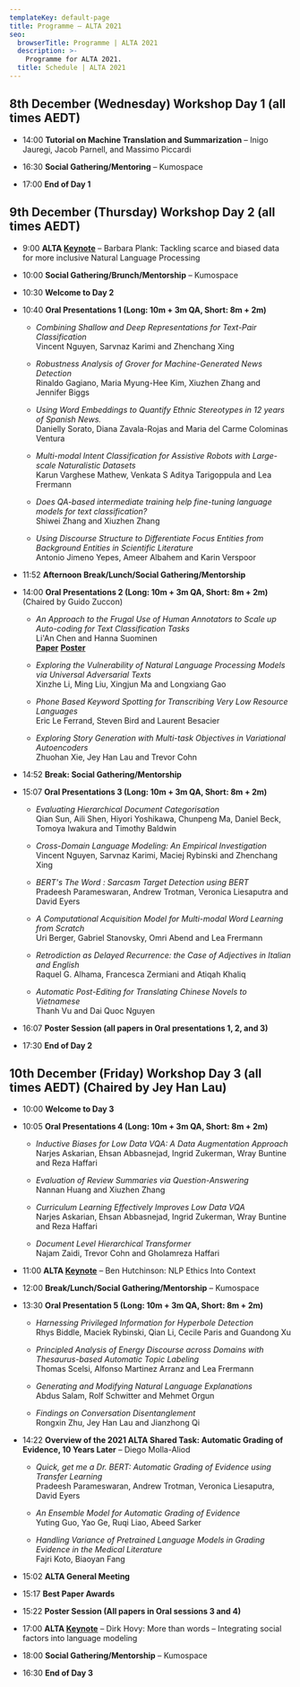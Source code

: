 ```yaml
---
templateKey: default-page
title: Programme – ALTA 2021
seo:
  browserTitle: Programme | ALTA 2021
  description: >-
    Programme for ALTA 2021.
  title: Schedule | ALTA 2021
---
```



## 8th December (Wednesday) Workshop Day 1 (all times AEDT)

* 14:00 **Tutorial on Machine Translation and Summarization** – Inigo Jauregi, Jacob Parnell, and Massimo Piccardi

* 16:30 **Social Gathering/Mentoring** – Kumospace

* 17:00 **End of Day 1**

## 9th December (Thursday) Workshop Day 2 (all times AEDT)

* 9:00 **ALTA [Keynote](/keynotes)** – Barbara Plank: Tackling scarce and biased data for more inclusive Natural Language Processing

* 10:00 **Social Gathering/Brunch/Mentorship** – Kumospace

* 10:30 **Welcome to Day 2**

* 10:40 **Oral Presentations 1 (Long: 10m + 3m QA, Short: 8m + 2m)** 

  * <span class="badge badge-long"></span> _Combining Shallow and Deep Representations for Text-Pair Classification_     
    Vincent Nguyen, Sarvnaz Karimi and Zhenchang Xing   
    <!-- **[Paper](/files/ALTA2021_paper_16_L1.pdf)**    **[Poster](/files/ALTA2021_poster_16_L1.pdf)** -->
    
  * <span class="badge badge-long"></span> _Robustness Analysis of Grover for Machine-Generated News Detection_     
    Rinaldo Gagiano, Maria Myung-Hee Kim, Xiuzhen Zhang and Jennifer Biggs   
    <!-- **[Paper](/files/ALTA2021_paper_24_L2.pdf)**    **[Poster](/files/ALTA2021_poster_24_L2.pdf)** -->
 
  * <span class="badge badge-long"></span> _Using Word Embeddings to Quantify Ethnic Stereotypes in 12 years of Spanish News._     
    Danielly Sorato, Diana Zavala-Rojas and Maria del Carme Colominas Ventura   
    <!-- **[Paper](/files/ALTA2021_paper_5_L3.pdf)**    **[Poster](/files/ALTA2021_poster_5_L3.pdf)** -->
    
  * <span class="badge badge-long"></span> _Multi-modal Intent Classification for Assistive Robots with Large-scale Naturalistic Datasets_     
    Karun Varghese Mathew, Venkata S Aditya Tarigoppula and Lea Frermann    
    <!-- **[Paper](/files/ALTA2021_paper_6_L4.pdf)**    **[Poster](/files/ALTA2021_poster_6_L4.pdf)** -->
  
  * <span class="badge badge-short"></span> _Does QA-based intermediate training help fine-tuning language models for text classification?_     
    Shiwei Zhang and Xiuzhen Zhang    
    <!-- **[Paper](/files/ALTA2021_paper_6_L4.pdf)**    **[Poster](/files/ALTA2021_poster_6_L4.pdf)** -->

  * <span class="badge badge-short"></span> _Using Discourse Structure to Differentiate Focus Entities from Background Entities in Scientific Literature_     
    Antonio Jimeno Yepes, Ameer Albahem and Karin Verspoor    
    <!-- **[Paper](/files/ALTA2021_paper_6_L4.pdf)**    **[Poster](/files/ALTA2021_poster_6_L4.pdf)** -->
    
* 11:52 **Afternoon Break/Lunch/Social Gathering/Mentorship** 

* 14:00 **Oral Presentations 2 (Long: 10m + 3m QA, Short: 8m + 2m)** (Chaired by Guido Zuccon)

  * <span class="badge badge-long"></span> _An Approach to the Frugal Use of Human Annotators to Scale up Auto-coding for Text Classification Tasks_  
    Li'An Chen and Hanna Suominen   
    **[Paper](/files/ALTA2021_paper_17_S1.pdf)**    **[Poster](/files/ALTA2021_poster_17_S1.pdf)**
  
  * <span class="badge badge-long"></span> _Exploring the Vulnerability of Natural Language Processing Models via Universal Adversarial Texts_  
    Xinzhe Li, Ming Liu, Xingjun Ma and Longxiang Gao   
    <!-- **[Paper](/files/ALTA2021_paper_22_S2.pdf)**    **[Poster](/files/ALTA2021_poster_22_S2.pdf)** -->
  
  * <span class="badge badge-long"></span> _Phone Based Keyword Spotting for Transcribing Very Low Resource Languages_  
    Eric Le Ferrand, Steven Bird and Laurent Besacier   
    <!-- **[Paper](/files/ALTA2021_paper_25_S3.pdf)**    **[Poster](/files/ALTA2021_poster_25_S3.pdf)** -->
  
  * <span class="badge badge-long"></span> _Exploring Story Generation with Multi-task Objectives in Variational Autoencoders_  
    Zhuohan Xie, Jey Han Lau and Trevor Cohn   
    <!-- **[Paper](/files/ALTA2021_paper_27_S4.pdf)**    **[Poster](/files/ALTA2021_poster_27_S4.pdf)** -->
  
* 14:52 **Break: Social Gathering/Mentorship**

* 15:07 **Oral Presentations 3 (Long: 10m + 3m QA, Short: 8m + 2m)** 

  * <span class="badge badge-short"></span> _Evaluating Hierarchical Document Categorisation_  
    Qian Sun, Aili Shen, Hiyori Yoshikawa, Chunpeng Ma, Daniel Beck, Tomoya Iwakura and Timothy Baldwin  
    <!-- **[Poster](/files/ALTA2021_poster_8_A1.pdf)**  -->
  
  * <span class="badge badge-short"></span> _Cross-Domain Language Modeling: An Empirical Investigation_  
    Vincent Nguyen, Sarvnaz Karimi, Maciej Rybinski and Zhenchang Xing  
    <!-- **[Poster](/files/ALTA2021_poster_10_A2.pdf)**  -->
  
  * <span class="badge badge-short"></span> _BERT's The Word : Sarcasm Target Detection using BERT_  
    Pradeesh Parameswaran, Andrew Trotman, Veronica Liesaputra and David Eyers  
    <!-- **[Poster](/files/ALTA2021_poster_13_A3.pdf)**  -->
  
  * <span class="badge badge-abstract"></span> _A Computational Acquisition Model for Multi-modal Word Learning from Scratch_  
    Uri Berger, Gabriel Stanovsky, Omri Abend and Lea Frermann    
    <!-- **[Poster](/files/ALTA2021_poster_13_A3.pdf)**  -->
  
  * <span class="badge badge-short"></span> _Retrodiction as Delayed Recurrence: the Case of Adjectives in Italian and English_  
    Raquel G. Alhama, Francesca Zermiani and Atiqah Khaliq    
    <!-- **[Poster](/files/ALTA2021_poster_13_A3.pdf)**  -->

  * <span class="badge badge-short"></span> _Automatic Post-Editing for Translating Chinese Novels to Vietnamese_  
    Thanh Vu and Dai Quoc Nguyen    
    <!-- **[Poster](/files/ALTA2021_poster_13_A3.pdf)**  -->

* 16:07 **Poster Session (all papers in Oral presentations 1, 2, and 3)** 

* 17:30 **End of Day 2**

## 10th December (Friday) Workshop Day 3 (all times AEDT) (Chaired by Jey Han Lau)

* 10:00 **Welcome to Day 3**

* 10:05 **Oral Presentations 4 (Long: 10m + 3m QA, Short: 8m + 2m)** 

  * <span class="badge badge-abstract"></span> _Inductive Biases for Low Data VQA: A Data Augmentation Approach_  
    Narjes Askarian, Ehsan Abbasnejad, Ingrid Zukerman, Wray Buntine and Reza Haffari   
    <!-- **[Paper](/files/ALTA2021_paper_28_L5.pdf)**    **[Poster](/files/ALTA2021_poster_28_L5.pdf)** -->

  * <span class="badge badge-long"></span> _Evaluation of Review Summaries via Question-Answering_  
    Nannan Huang and Xiuzhen Zhang   
    <!-- **[Paper](/files/ALTA2021_paper_28_L5.pdf)**    **[Poster](/files/ALTA2021_poster_28_L5.pdf)** -->

  * <span class="badge badge-long"></span> _Curriculum Learning Effectively Improves Low Data VQA_  
    Narjes Askarian, Ehsan Abbasnejad, Ingrid Zukerman, Wray Buntine and Reza Haffari   
    <!-- **[Paper](/files/ALTA2021_paper_28_L5.pdf)**    **[Poster](/files/ALTA2021_poster_28_L5.pdf)** -->

  * <span class="badge badge-long"></span> _Document Level Hierarchical Transformer_  
    Najam Zaidi, Trevor Cohn and Gholamreza Haffari   
    <!-- **[Paper](/files/ALTA2021_paper_28_L5.pdf)**    **[Poster](/files/ALTA2021_poster_28_L5.pdf)** -->

* 11:00 **ALTA [Keynote](/keynotes)** – Ben Hutchinson: NLP Ethics Into Context

* 12:00 **Break/Lunch/Social Gathering/Mentorship** – Kumospace

* 13:30 **Oral Presentation 5 (Long: 10m + 3m QA, Short: 8m + 2m)**   

  * <span class="badge badge-long"></span> _Harnessing Privileged Information for Hyperbole Detection_  
    Rhys Biddle, Maciek Rybinski, Qian Li, Cecile Paris and Guandong Xu   
    <!-- **[Paper](/files/ALTA2021_paper_28_L5.pdf)**    **[Poster](/files/ALTA2021_poster_28_L5.pdf)** -->
    
  * <span class="badge badge-long"></span> _Principled Analysis of Energy Discourse across Domains with Thesaurus-based Automatic Topic Labeling_  
    Thomas Scelsi, Alfonso Martinez Arranz and Lea Frermann   
    <!-- **[Paper](/files/ALTA2021_paper_9_L6.pdf)**    **[Poster](/files/ALTA2021_poster_9_L6.pdf)** -->
    
  * <span class="badge badge-long"></span> _Generating and Modifying Natural Language Explanations_  
    Abdus Salam, Rolf Schwitter and Mehmet Orgun   
    <!-- **[Paper](/files/ALTA2021_paper_18_L7.pdf)**    **[Poster](/files/ALTA2021_poster_18_L7.pdf)** -->
    
  * <span class="badge badge-long"></span> _Findings on Conversation Disentanglement_  
    Rongxin Zhu, Jey Han Lau and Jianzhong Qi  
    <!-- **[Paper](/files/ALTA2021_paper_11_L8.pdf)**    **[Poster](/files/ALTA2021_poster_11_L8.pdf)** -->
    
* 14:22 **Overview of the 2021 ALTA Shared Task: Automatic Grading of Evidence, 10 Years Later** – Diego Molla-Aliod

  *  _Quick, get me a Dr. BERT: Automatic Grading of Evidence using Transfer Learning_  
   Pradeesh Parameswaran, Andrew Trotman, Veronica Liesaputra, David Eyers   
    <!-- **[Paper](/files/ALTA2021_paper_2_S5.pdf)**    **[Poster](/files/ALTA2021_poster_2_S5.pdf)** -->
  
  * _An Ensemble Model for Automatic Grading of Evidence_  
    Yuting Guo, Yao Ge, Ruqi Liao, Abeed Sarker  
    <!-- **[Paper](/files/ALTA2021_paper_20_S6.pdf)**    **[Poster](/files/ALTA2021_poster_20_S6.pdf)** -->
  
  * _Handling Variance of Pretrained Language Models in Grading Evidence in the Medical Literature_  
    Fajri Koto, Biaoyan Fang   
    <!-- **[Paper](/files/ALTA2021_paper_21_S7.pdf)**    **[Poster](/files/ALTA2021_poster_21_S7.pdf)** -->
  
* 15:02 **ALTA General Meeting** 

* 15:17 **Best Paper Awards** 

* 15:22 **Poster Session (All papers in Oral sessions 3 and 4)**

* 17:00 **ALTA [Keynote](/keynotes)** – Dirk Hovy: More than words – Integrating social factors into language modeling

* 18:00 **Social Gathering/Mentorship** – Kumospace

* 16:30 **End of Day 3**

